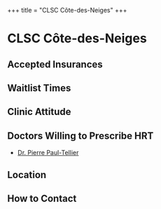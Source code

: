 +++
title = "CLSC Côte-des-Neiges"
+++

# CLSC Côte-des-Neiges
## Accepted Insurances
## Waitlist Times
## Clinic Attitude
## Doctors Willing to Prescribe HRT
* [Dr. Pierre Paul-Tellier](@/blog/doctors/tellier.md)
## Location
## How to Contact
